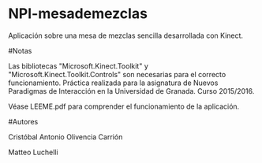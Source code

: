 # NPI-mesademezclas

Aplicación sobre una mesa de mezclas sencilla desarrollada con Kinect.

#Notas

Las bibliotecas "Microsoft.Kinect.Toolkit" y "Microsoft.Kinect.Toolkit.Controls" son necesarias para el correcto funcionamiento.
Práctica realizada para la asignatura de Nuevos Paradigmas de Interacción en la Universidad de Granada. Curso 2015/2016.

Véase LEEME.pdf para comprender el funcionamiento de la aplicación.

#Autores

Cristóbal Antonio Olivencia Carrión

Matteo Luchelli
